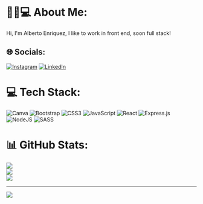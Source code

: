 # 👦🏻💻 About Me:
Hi, I'm Alberto Enriquez, I like to work in front end, soon full stack!


## 🌐 Socials:
[![Instagram](https://img.shields.io/badge/Instagram-%23E4405F.svg?logo=Instagram&logoColor=white)](https://instagram.com/betooenriquez) [![LinkedIn](https://img.shields.io/badge/LinkedIn-%230077B5.svg?logo=linkedin&logoColor=white)](https://linkedin.com/in/alberto-enriquez1) 

# 💻 Tech Stack:
![Canva](https://img.shields.io/badge/Canva-%2300C4CC.svg?style=for-the-badge&logo=Canva&logoColor=white) ![Bootstrap](https://img.shields.io/badge/bootstrap-%23563D7C.svg?style=for-the-badge&logo=bootstrap&logoColor=white) ![CSS3](https://img.shields.io/badge/css3-%231572B6.svg?style=for-the-badge&logo=css3&logoColor=white) ![JavaScript](https://img.shields.io/badge/javascript-%23323330.svg?style=for-the-badge&logo=javascript&logoColor=%23F7DF1E) ![React](https://img.shields.io/badge/react-%2320232a.svg?style=for-the-badge&logo=react&logoColor=%2361DAFB) ![Express.js](https://img.shields.io/badge/express.js-%23404d59.svg?style=for-the-badge&logo=express&logoColor=%2361DAFB) ![NodeJS](https://img.shields.io/badge/node.js-6DA55F?style=for-the-badge&logo=node.js&logoColor=white) ![SASS](https://img.shields.io/badge/SASS-hotpink.svg?style=for-the-badge&logo=SASS&logoColor=white)
# 📊 GitHub Stats:
![](https://github-readme-stats.vercel.app/api?username=enriquezalberto&theme=dark&hide_border=false&include_all_commits=false&count_private=false)<br/>
![](https://github-readme-streak-stats.herokuapp.com/?user=enriquezalberto&theme=dark&hide_border=false)<br/>
![](https://github-readme-stats.vercel.app/api/top-langs/?username=enriquezalberto&theme=dark&hide_border=false&include_all_commits=false&count_private=false&layout=compact)

---
[![](https://visitcount.itsvg.in/api?id=enriquezalberto&icon=6&color=0)](https://visitcount.itsvg.in)

<!-- Proudly created with GPRM ( https://gprm.itsvg.in ) -->
